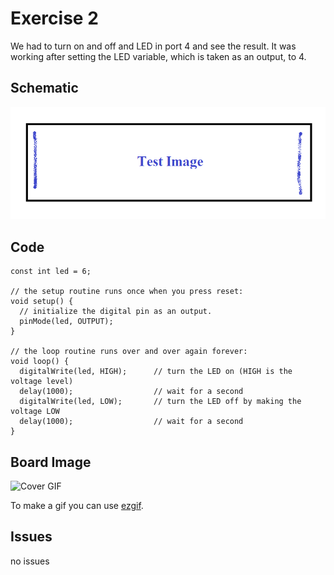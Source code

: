 

# Exercise 2 
We had to turn on and off and LED in port 4 and see the result. It was working after setting the LED variable, which is taken as an output, to 4.

## Schematic 
![Test Image](photo.png?raw=true)

## Code
``` 
const int led = 6;
 
// the setup routine runs once when you press reset:
void setup() {
  // initialize the digital pin as an output.
  pinMode(led, OUTPUT);
}
 
// the loop routine runs over and over again forever:
void loop() {
  digitalWrite(led, HIGH);      // turn the LED on (HIGH is the voltage level)
  delay(1000);                  // wait for a second
  digitalWrite(led, LOW);       // turn the LED off by making the voltage LOW
  delay(1000);                  // wait for a second
}
``` 
## Board Image
![Cover GIF](doc/Arduino_LED.gif?raw=true)

To make a gif you can use [ezgif](https://ezgif.com/maker).
## Issues
no issues
